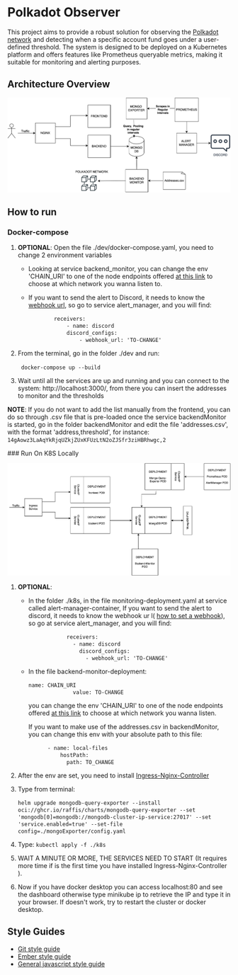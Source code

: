 # Polkadot Observer

This project aims to provide a robust solution for observing the [Polkadot network](https://www.polkadot.network/) and detecting when a specific account fund goes under a user-defined threshold. The system is  designed to be deployed on a Kubernetes platform and offers features  like Prometheus queryable metrics, making it suitable for monitoring and alerting purposes.

## Architecture Overview

![architecture](./doc/img/architecture.png)
## How to run

### Docker-compose

1. **OPTIONAL**: Open the file ./dev/docker-compose.yaml, you need to change 2 environment variables 

   - Looking at service backend_monitor, you can change the env 'CHAIN_URI' to one of the node endpoints offered [at this link](https://wiki.polkadot.network/docs/maintain-endpoints) to choose at which network  you wanna listen to.

   - If you want to send the alert to Discord, it needs to know the [webhook url](https://support.discord.com/hc/en-us/articles/228383668-Intro-to-Webhooks), so go to service alert_manager, and you will find:

       ```
               receivers:
                   - name: discord
                   discord_configs:
                       - webhook_url: 'TO-CHANGE'
   
2. From the terminal, go in the folder ./dev and run:

    ``` docker-compose up --build```

3. Wait until all the services are up and running and you can connect to the system: http://localhost:3000/, from there you can insert the addresses to monitor and the thresholds 

    

**NOTE**: If you do not want to add the list manually from the frontend, you can do  so through .csv file that is pre-loaded once the service backendMonitor is started, go in the folder backendMonitor and edit the file 'addresses.csv', with the format 'address,threshold', for instance: ```14gAowz3LaAqYkRjqUZkjZUxKFUzLtN2oZJSfr3ziHBRhwgc,2```



### Run On K8S Locally

![k8s-diagram](./doc/img/k8s-diagram.png)

1. **OPTIONAL**: 

   - In the folder ./k8s, in the file monitoring-deployment.yaml at service called alert-manager-container, If you want to send the alert to discord, it needs to know the webhook ur l( [how to set a webhook](https://support.discord.com/hc/en-us/articles/228383668-Intro-to-Webhooks)), so go at service alert_manager, and you will find:

     ```
                 receivers:
                   - name: discord
                     discord_configs:
                       - webhook_url: 'TO-CHANGE'
     ```


   - In the file backend-monitor-deployment:

     ```
     name: CHAIN_URI
                   value: TO-CHANGE
     ```

     you can change the env 'CHAIN_URI' to one of the node endpoints offered [at this link](https://wiki.polkadot.network/docs/maintain-endpoints) to choose at which network  you wanna listen.

     If you want to make use of the addresses.csv in backendMonitor, you can change this env with your absolute path to this file:

     ```
           - name: local-files
               hostPath:
                 path: TO_CHANGE
     ```

     

2. After the env are set, you need to install [Ingress-Nginx-Controller](https://kubernetes.github.io/ingress-nginx/deploy/#quick-start) 

3. Type from terminal: 

   ```
   helm upgrade mongodb-query-exporter --install oci://ghcr.io/raffis/charts/mongodb-query-exporter --set 'mongodb[0]=mongodb://mongodb-cluster-ip-service:27017' --set 'service.enabled=true' --set-file config=./mongoExporter/config.yaml
   ```

4. Type: ```kubectl apply -f ./k8s```

5. WAIT A MINUTE OR MORE, THE SERVICES NEED TO START (It requires more time if is the first time you have installed Ingress-Nginx-Controller ).

6. Now if you have docker desktop you can access localhost:80 and see the dashboard otherwise type minikube ip to retrieve the IP and type it in your browser. If doesn't work, try to restart the cluster or docker desktop.

## Style Guides

- [Git style guide](./doc/style/git-style-guide.md)
- [Ember style guide](./doc/style/ember-style-guide.md)
- [General javascript style guide](./doc/style/ember-style-guide.md)

